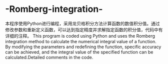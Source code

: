 # -Romberg-integration-
本程序使用Python进行编程，采用龙贝格积分方法计算函数的数值积分值。通过修改参数和重新定义函数，可以达到指定精度并求解指定函数的积分值，代码中有详细的注释。
This program is coded using Python and uses the Romberg integration method to calculate the numerical integral value of a function. By modifying the parameters and redefining the function, specific accuracy can be achieved, and the integral value of the specified function can be calculated.Detailed comments in the code.
